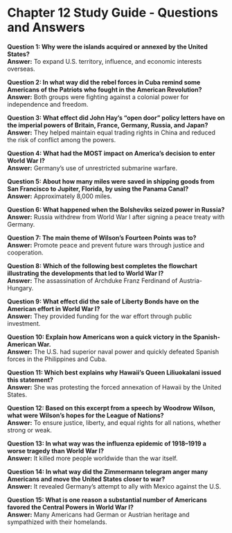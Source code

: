 # Chapter 12 Study Guide - Questions and Answers

**Question 1: Why were the islands acquired or annexed by the United States?**  
**Answer:** To expand U.S. territory, influence, and economic interests overseas.

**Question 2: In what way did the rebel forces in Cuba remind some Americans of the Patriots who fought in the American Revolution?**  
**Answer:** Both groups were fighting against a colonial power for independence and freedom.

**Question 3: What effect did John Hay’s “open door” policy letters have on the imperial powers of Britain, France, Germany, Russia, and Japan?**  
**Answer:** They helped maintain equal trading rights in China and reduced the risk of conflict among the powers.

**Question 4: What had the MOST impact on America’s decision to enter World War I?**  
**Answer:** Germany’s use of unrestricted submarine warfare.

**Question 5: About how many miles were saved in shipping goods from San Francisco to Jupiter, Florida, by using the Panama Canal?**  
**Answer:** Approximately 8,000 miles.

**Question 6: What happened when the Bolsheviks seized power in Russia?**  
**Answer:** Russia withdrew from World War I after signing a peace treaty with Germany.

**Question 7: The main theme of Wilson’s Fourteen Points was to?**  
**Answer:** Promote peace and prevent future wars through justice and cooperation.

**Question 8: Which of the following best completes the flowchart illustrating the developments that led to World War I?**  
**Answer:** The assassination of Archduke Franz Ferdinand of Austria-Hungary.

**Question 9: What effect did the sale of Liberty Bonds have on the American effort in World War I?**  
**Answer:** They provided funding for the war effort through public investment.

**Question 10: Explain how Americans won a quick victory in the Spanish-American War.**  
**Answer:** The U.S. had superior naval power and quickly defeated Spanish forces in the Philippines and Cuba.

**Question 11: Which best explains why Hawaii’s Queen Liliuokalani issued this statement?**  
**Answer:** She was protesting the forced annexation of Hawaii by the United States.

**Question 12: Based on this excerpt from a speech by Woodrow Wilson, what were Wilson’s hopes for the League of Nations?**  
**Answer:** To ensure justice, liberty, and equal rights for all nations, whether strong or weak.

**Question 13: In what way was the influenza epidemic of 1918–1919 a worse tragedy than World War I?**  
**Answer:** It killed more people worldwide than the war itself.

**Question 14: In what way did the Zimmermann telegram anger many Americans and move the United States closer to war?**  
**Answer:** It revealed Germany’s attempt to ally with Mexico against the U.S.

**Question 15: What is one reason a substantial number of Americans favored the Central Powers in World War I?**  
**Answer:** Many Americans had German or Austrian heritage and sympathized with their homelands.
